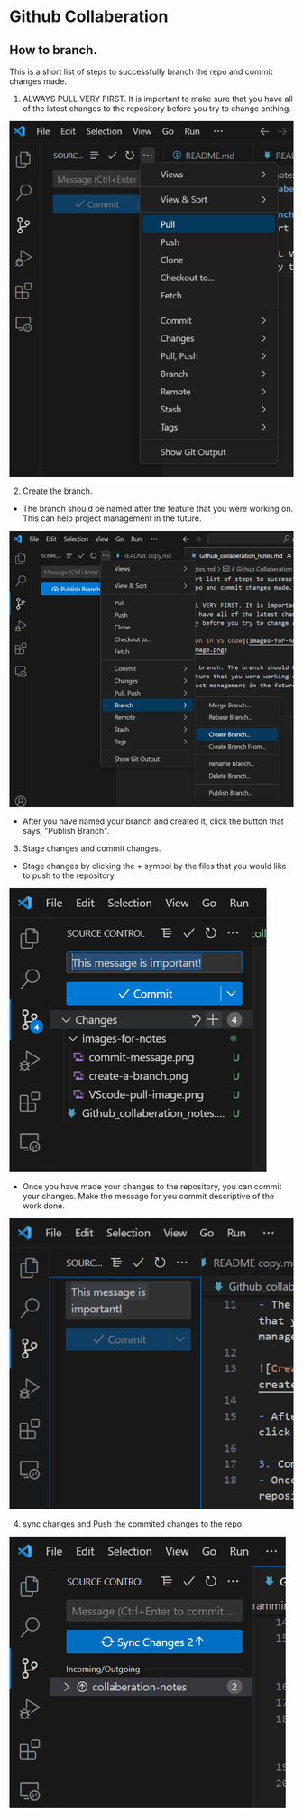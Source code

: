 # Github Collaberation

## How to branch.
This is a short list of steps to successfully branch the repo and commit changes made.

1. ALWAYS PULL VERY FIRST. It is important to make sure that you have all of the latest changes to the repository before you try to change anthing.

![Pull location in VS code](images-for-notes/VScode-pull-image.png)

2. Create the branch.
- The branch should be named after the feature that you were working on. This can help project management in the future.

![Create a branch](images-for-notes/create-a-branch.png)

- After you have named your branch and created it, click the button that says, "Publish Branch".

3. Stage changes and commit changes.
- Stage changes by clicking the + symbol by the files that you would like to push to the repository.

![Stage-changes](images-for-notes/stage-changes.png)

- Once you have made your changes to the repository, you can commit your changes. Make the message for you commit descriptive of the work done.

![Commit Message](images-for-notes/commit-message.png)

4. sync changes and Push the commited changes to the repo.

![sync changes](images-for-notes/sync-changes.png)